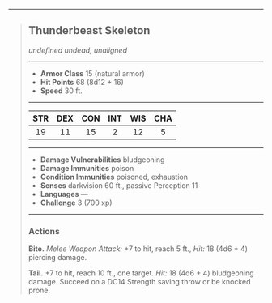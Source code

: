 ***
> ## Thunderbeast Skeleton
> *undefined undead, unaligned*
> 
> ***
> 
> - **Armor Class** 15 (natural armor)
> - **Hit Points** 68 (8d12 + 16)
> - **Speed** 30 ft.
> 
> ***
> 
> |STR|DEX|CON|INT|WIS|CHA|
> |:---:|:---:|:---:|:---:|:---:|:---:|
> |19|11|15|2|12|5|
> 
> ***
> 
> - **Damage Vulnerabilities** bludgeoning
> - **Damage Immunities** poison
> - **Condition Immunities** poisoned, exhaustion
> - **Senses** darkvision 60 ft., passive Perception 11
> - **Languages** —
> - **Challenge** 3 (700 xp)
> 
> ***
> 
> ### Actions
> **Bite.** *Melee Weapon Attack:* +7 to hit, reach 5 ft., *Hit:* 18 (4d6 + 4) piercing damage.
> 
> **Tail.** +7 to hit, reach 10 ft., one target. *Hit:* 18 (4d6 + 4) bludgeoning damage. Succeed on a DC14 Strength saving throw or be knocked prone.
